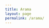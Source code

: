 ```yaml
---
title: Arama
layout: page
permalink: /arama/
---
```



<script async src="https://cse.google.com/cse.js?cx=010588129230573191896:x67wgxqaras"></script>
<div class="gcse-search"></div>
